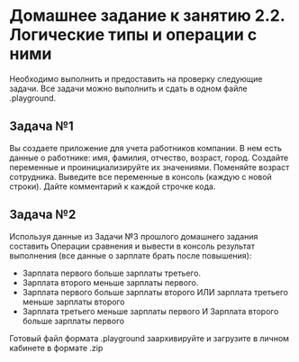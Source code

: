 # Домашнее задание к занятию 2.2. Логические типы и операции с ними

Необходимо выполнить и предоставить на проверку следующие задачи. Все задачи можно выполнить и сдать в одном файле .playground.

## Задача №1

Вы создаете приложение для учета работников компании. В нем есть данные о работнике: имя, фамилия, отчество, возраст, город.
Создайте переменные и проинициализируйте их значениями.
Поменяйте возраст сотрудника.
Выведите все переменные в консоль (каждую с новой строки).
Дайте комментарий к каждой строчке кода.

## Задача №2
Используя данные из Задачи №3 прошлого домашнего задания составить Операции сравнения и вывести в консоль результат выполнения (все данные о зарплате брать после повышения):
* Зарплата первого больше зарплаты третьего.
* Зарплата второго меньше зарплаты первого.
* Зарплата первого больше зарплаты второго ИЛИ зарплата третьего меньше зарплаты второго
* Зарплата третьего меньше зарплаты первого И Зарплата второго больше зарплаты первого

Готовый файл формата .playground заархивируйте и загрузите в личном кабинете в формате .zip
